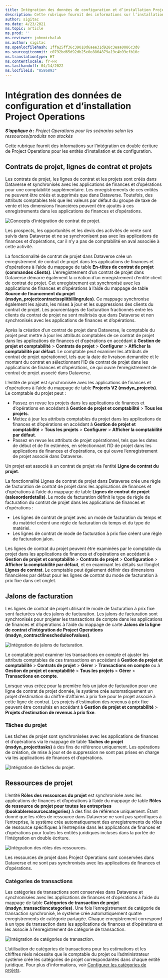 ```yaml
---
title: Intégration des données de configuration et d’installation Project Operations
description: Cette rubrique fournit des informations sur l’installation et la configuration de mappages à double écriture Project Operations.
author: sigitac
ms.date: 4/23/2021
ms.topic: article
ms.prod: ''
ms.reviewer: johnmichalak
ms.author: sigitac
ms.openlocfilehash: 1ffa25ff36c39010d6aee31d928c3eaa0086c3d8
ms.sourcegitcommit: c0792bd65d92db25e0e8864879a19c4b93efb10c
ms.translationtype: HT
ms.contentlocale: fr-FR
ms.lasthandoff: 04/14/2022
ms.locfileid: "8586893"
---
```

# <a name="project-operations-setup-and-configuration-data-integration"></a>Intégration des données de configuration et d’installation Project Operations

_**S’applique à :** Project Operations pour les scénarios selon les ressources/produits non stockés_

Cette rubrique fournit des informations sur l’intégration en double écriture de Project Operations pour les entités d’installation et de configuration.

## <a name="project-contracts-contract-lines-and-projects"></a>Contrats de projet, lignes de contrat et projets

Les contrats de projet, les lignes de contrat et les projets sont créés dans Dataverse et synchronisés avec les applications de finances et d’opérations pour une comptabilité supplémentaire. Les enregistrements de ces entités ne peuvent être créés et supprimés que dans Dataverse. Toutefois, des attributs comptables tels que les valeurs par défaut du groupe de taxe de vente et les dimensions financières peuvent être ajoutés à ces enregistrements dans les applications de finances et d’opérations.

  ![Concepts d’intégration de contrat de projet.](./media/1ProjectContract.jpg)

Les prospects, les opportunités et les devis des activités de vente sont suivis dans Dataverse et ne se synchronisent pas avec les applications de finances et d’opérations, car il n’y a pas de comptabilité en aval associée à cette activité.

La fonctionnalité de contrat de projet dans Dataverse crée un enregistrement de contrat de projet dans les applications de finances et d’opérations à l’aide du mappage de table **En-têtes de contrat de projet (commandes clients)**. L’enregistrement d’un contrat de projet dans Dataverse démarre également la création d’un enregistrement d’entité client de contrat de projet. Cet enregistrement est synchronisé avec les applications de finances et d’opérations à l’aide du mappage de table **Source de financement du projet (msdyn\_projectcontractssplitbillingrules)**. Ce mappage synchronise également les ajouts, les mises à jour et les suppressions des clients du contrat de projet. Les pourcentages de facturation fractionnés entre les clients du contrat de projet ne sont maîtrisés que dans Dataverse et non synchronisés avec les applications de finances et d’opérations.

Après la création d’un contrat de projet dans Dataverse, le comptable du projet peut mettre à jour les attributs comptables de ce contrat de projet dans les applications de finances et d’opérations en accédant à **Gestion de projet et comptabilité** > **Contrats de projet** > **Configurer** > **Afficher la comptabilité par défaut**. Le comptable peut examiner les attributs de contrat de projet opérationnel, tels que la date de livraison demandée et le montant du contrat en sélectionnant l’ID de contrat de projet dans les applications de finances et d’opérations, ce qui ouvre l’enregistrement de contrat de projet associé dans Dataverse.

L’entité de projet est synchronisée avec les applications de finances et d’opérations à l’aide du mappage de table **Projects V2 (msdyn\_projects)**. Le comptable du projet peut :

  - Passez en revue les projets dans les applications de finances et d’opérations en accédant à **Gestion de projet et comptabilité** > **Tous les projets**. 
  - Mettez à jour les attributs comptables du projet dans les applications de finances et d’opérations en accédant à **Gestion de projet et comptabilité** > **Tous les projets** > **Configurer** > **Afficher la comptabilité par défaut**.  
  - Passez en revue les attributs de projet opérationnel, tels que les dates de début et de fin estimées, en sélectionnant l’ID de projet dans les applications de finances et d’opérations, ce qui ouvre l’enregistrement de projet associé dans Dataverse.

Un projet est associé à un contrat de projet via l’entité **Ligne de contrat du projet**.

La fonctionnalité Lignes de contrat de projet dans Dataverse crée une règle de facturation de contrat de projet dans les applications de finances et d’opérations à l’aide du mappage de table **Lignes de contrat de projet (salesorderdetails)**. Le mode de facturation définit le type de règle de facturation du contrat de projet dans les applications de finances et d’opérations :

  - Les lignes de contrat de projet avec un mode de facturation du temps et du matériel créent une règle de facturation du temps et du type de matériel.
  - Les lignes de contrat de mode de facturation à prix fixe créent une règle de facturation jalon.

Les lignes de contrat du projet peuvent être examinées par le comptable du projet dans les applications de finances et d’opérations en accédant à **Gestion de projet et comptabilité** > **Contrats de projet** > **Configuration** > **Afficher la comptabilité par défaut**, et en examinant les détails sur l’onglet **Lignes de contrat**. Le comptable peut également définir des dimensions financières par défaut pour les lignes de contrat du mode de facturation à prix fixe dans cet onglet.

## <a name="billing-milestones"></a>Jalons de facturation

Les lignes de contrat de projet utilisant le mode de facturation à prix fixe sont facturées via des jalons de facturation. Les jalons de facturation sont synchronisés pour projeter les transactions de compte dans les applications de finances et d’opérations à l’aide du mappage de carte **Jalons de la ligne de contrat d’intégration de Project Operations (msdyn\_contractlinescheduleofvalues)**.

  ![Intégration de jalons de facturation.](./media/2Milestones.jpg)

Le comptable peut examiner les transactions en compte et ajuster les attributs comptables de ces transactions en accédant à **Gestion de projet et comptabilité** > **Contrats de projet** > **Gérer** > **Transactions en compte** ou à **Gestion de projet et comptabilité** > **Tous les projets** > **Gérer** > **Transactions en compte**.

Lorsque vous créez pour la première fois un jalon de facturation pour une ligne de contrat de projet donnée, le système crée automatiquement un projet d’estimation du chiffre d’affaires à prix fixe pour le projet associé à cette ligne de contrat. Les projets d’estimation des revenus à prix fixe peuvent être consultés en accédant à **Gestion de projet et comptabilité** > **Projets d’estimation de revenus à prix fixe**.

### <a name="project-tasks"></a>Tâches du projet

Les tâches de projet sont synchronisées avec les applications de finances et d’opérations via le mappage de table **Tâches de projet (msdyn\_projecttasks)** à des fins de référence uniquement. Les opérations de création, de mise à jour et de suppression ne sont pas prises en charge via les applications de finances et d’opérations.

  ![Intégration de tâches du projet.](./media/3Tasks.jpg)

## <a name="project-resources"></a>Ressources de projet

L’entité **Rôles des ressources du projet** est synchronisée avec les applications de finances et d’opérations à l’aide du mappage de table **Rôles de ressource de projet pour toutes les entreprises (bookableresourcecategories)** à des fins de référence uniquement. Étant donné que les rôles de ressource dans Dataverse ne sont pas spécifiques à l’entreprise, le système crée automatiquement des enregistrements de rôles de ressource spécifiques à l’entreprise dans les applications de finances et d’opérations pour toutes les entités juridiques incluses dans la portée de l’intégration en double écriture.

![Intégration des rôles des ressources.](./media/5Resources.jpg)

Les ressources de projet dans Project Operations sont conservées dans Dataverse et ne sont pas synchronisés avec les applications de finances et d’opérations.

### <a name="transaction-categories"></a>Catégories de transactions

Les catégories de transactions sont conservées dans Dataverse et synchronisées avec les applications de finances et d’opérations à l’aide du mappage de table **Catégories de transaction de projet (msdyn\_transactioncategories)**. Une fois l’enregistrement de catégorie de transaction synchronisé, le système crée automatiquement quatre enregistrements de catégorie partagée. Chaque enregistrement correspond à un type de transaction dans les applications de finances et d’opérations et les associe à l’enregistrement de catégorie de transaction.

![Intégration de catégories de transaction.](./media/4TransactionCategories.jpg)

L’utilisation de catégories de transactions pour les estimations et les chiffres réels nécessite que le comptable du projet ou l’administrateur système crée les catégories de projet correspondantes dans chaque entité juridique. Pour plus d’informations, voir [Configurer les catégories de projets](../project-accounting/configure-project-categories.md).

